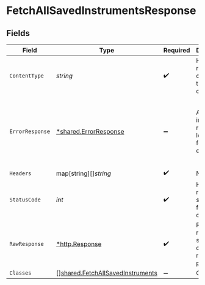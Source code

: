 # FetchAllSavedInstrumentsResponse


## Fields

| Field                                                                                                               | Type                                                                                                                | Required                                                                                                            | Description                                                                                                         | Example                                                                                                             |
| ------------------------------------------------------------------------------------------------------------------- | ------------------------------------------------------------------------------------------------------------------- | ------------------------------------------------------------------------------------------------------------------- | ------------------------------------------------------------------------------------------------------------------- | ------------------------------------------------------------------------------------------------------------------- |
| `ContentType`                                                                                                       | *string*                                                                                                            | :heavy_check_mark:                                                                                                  | HTTP response content type for this operation                                                                       |                                                                                                                     |
| `ErrorResponse`                                                                                                     | [*shared.ErrorResponse](../../../pkg/models/shared/errorresponse.md)                                                | :heavy_minus_sign:                                                                                                  | Any bad or invalid request will lead to following error object                                                      | {<br/>"message": "bad URL, please check API documentation",<br/>"code": "request_failed",<br/>"type": "invalid_request_error"<br/>} |
| `Headers`                                                                                                           | map[string][]*string*                                                                                               | :heavy_check_mark:                                                                                                  | N/A                                                                                                                 |                                                                                                                     |
| `StatusCode`                                                                                                        | *int*                                                                                                               | :heavy_check_mark:                                                                                                  | HTTP response status code for this operation                                                                        |                                                                                                                     |
| `RawResponse`                                                                                                       | [*http.Response](https://pkg.go.dev/net/http#Response)                                                              | :heavy_check_mark:                                                                                                  | Raw HTTP response; suitable for custom response parsing                                                             |                                                                                                                     |
| `Classes`                                                                                                           | [][shared.FetchAllSavedInstruments](../../../pkg/models/shared/fetchallsavedinstruments.md)                         | :heavy_minus_sign:                                                                                                  | OK                                                                                                                  |                                                                                                                     |